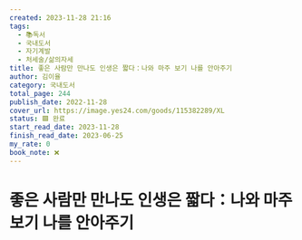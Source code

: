 ```yaml
---
created: 2023-11-28 21:16
tags:
  - 📚독서
  - 국내도서
  - 자기계발
  - 처세술/삶의자세
title: 좋은 사람만 만나도 인생은 짧다：나와 마주 보기 나를 안아주기
author: 김이율
category: 국내도서
total_page: 244
publish_date: 2022-11-28
cover_url: https://image.yes24.com/goods/115382289/XL
status: 🟩 완료
start_read_date: 2023-11-28
finish_read_date: 2023-06-25
my_rate: 0
book_note: ❌
---
```


# 좋은 사람만 만나도 인생은 짧다：나와 마주 보기 나를 안아주기

